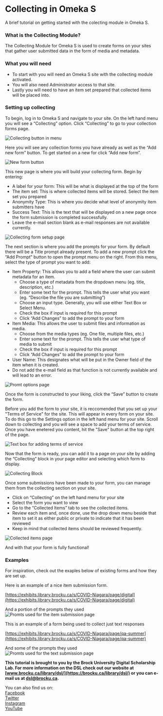 


# Collecting in Omeka S
A brief tutorial on getting started with the colecting module in Omeka S.

### What is the Collecting Module?
The Collecting Module for Omeka S is used to create forms on your sites that gather user submitted data in the form of media and metadata.

### What you will need
- To start with you will need an Omeka S site with the collecting module activated.
- You will also need Administrator access to that site.
- Lastly you will need to have an item set prepared that collected items will be placed into.

### Setting up collecting


To begin, log in to Omeka S and navigate to your site.  On the left hand menu you will see a “Collecting” option.  Click “Collecting” to go to your collection forms page.

![Collecting button in menu][img1]
 
Here you will see any collection forms you have already as well as the “Add new form” button.  To get started on a new for click “Add new form”.
 
![New form button][img2]
 
This new page is where you will build your collecting form.  Begin by entering:
- A label for your form: This will be what is displayed at the top of the form
- The item set: This is where collected items will be stored.  Select the item set you prepared
- Anonymity Type: This is where you decide what level of anonymity item submitters have
- Success Text: This is the text that will be displayed on a new page once the form submission is completed successfully.
- Leave the e-mail section blank as e-mail responses are not available currently.

![Collecting form setup page][img3]

The next section is where you add the prompts for your form.  By default there will be a Title prompt already present.  To add a new prompt click the “Add Prompt” button to open the prompt menu on the right.  From this menu, select the type of prompt you want to add:

- Item Property: This allows you to add a field where the user can submit metadata for an item.
	- Choose a type of metadata from the dropdown menu (eg. title, description, etc.)
	- Enter some text for the prompt.  This tells the user what you want (eg. “Describe the file you are submitting”)
	- Choose an input type.  Generally, you will use either Text Box or Select Menu.
	- Check the box if input is required for this prompt
	- Click “Add Changes” to add the prompt to your form
- Item Media: This allows the user to submit files and information as media.
	- Choose from the media types (eg. One file, multiple files, etc.)
	- Enter some text for the prompt.  This tells the user what type of media to submit
	- Check the box if input is required for this prompt
	- Click “Add Changes” to add the prompt to your form
- User Name: This designates what will be put in the Owner field of the item when it is created.
- Do not add the e-mail field as that function is not currently available and will lead to an error.

![Promt options page][img4]

Once the form is constructed to your liking, click the “Save” button to create the form.  

Before you add the form to your site, it is reccomended that you set up your "Terms of Service" for the site.  This will appear in every form on your site.
To do this go to the Settings option in the left hand menu for your site.  Scroll down to collecting and you will see a space to add your terms of service.  Once you have enetered you content, hit the "Save" button at the top right of the page.

![Text box for adding terms of service][img8]

Now that the form is ready, you can add it to a page on your site by adding the “Collecting” block in your page editor and selecting which form to display.

![Collecting Block][img9]

Once some submissions have been made to your form, you can manage them from the collecting section on your site.  

- Click on “Collecting” on the left hand menu for your site
- Select the form you want to view
- Go to the “Collected Items” tab to see the collected items.
- Review each item and, once done, use the drop down menu beside that item to set it as either public or private to indicate that it has been reviewed
- Keep in mind that collected items should be reviewed frequently.

![Collected items page][img5]

And with that your form is fully functional!


### Examples


For inspiration, check out the exaples below of existing forms and how they are set up.

Here is an example of a nice item submission form.

[https://exhibits.library.brocku.ca/s/COVID-Niagara/page/digital](https://exhibits.library.brocku.ca/s/COVID-Niagara/page/digital)

And a portion of the prompts they used
![Promts used for the item submission page][img6]


This is an example of a form being used to collect just text responses

[https://exhibits.library.brocku.ca/s/COVID-Niagara/page/qa-summer](https://exhibits.library.brocku.ca/s/COVID-Niagara/page/qa-summer)

And some of the prompts they used
![Promts used for the text submission page][img7]



  
**This tutorial is brought to you by the Brock University Digital Scholarship Lab.  For more information on the DSL check out our website at [www.brocku.ca/library/dsl/](https://brocku.ca/library/dsl/) or you can e-mail us at dsl@brocku.ca.**  
  
You can also find us on:  
[Facebook](https://www.facebook.com/Brock-University-Digital-Scholarship-Lab-349407235866792/)  
[Twitter](https://twitter.com/brock_dsl)  
[Instagram](https://www.instagram.com/brock_dsl/?hl=en)  
[YouTube](https://www.youtube.com/channel/UC2eEqPkDo-1N3qilxv-N_1g/featured?view_as=subscriber)










<!--- Please use reference style images so that it is easier to update pictures later --->

[dsllogo]: dsl_logo.png
[img1]: collectingimg1.png
[img2]: collectingimg2.png
[img3]: collectingimg3.png
[img4]: collectingimg4.png
[img5]: collectingimg5.png
[img6]: collectingimg6.png
[img7]: collectingimg7.png
[img8]: collectingimg8.png
[img9]: collectingimg9.png